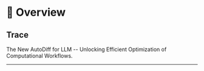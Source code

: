 # 🎸 Overview

## Trace 

The New AutoDiff for LLM -- Unlocking Efficient Optimization of Computational Workflows.

----




<!-- ```{tableofcontents}
``` -->

